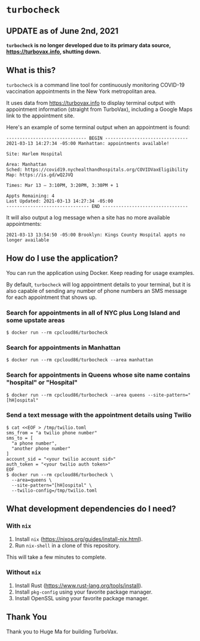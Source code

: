 # `turbocheck`

## UPDATE as of June 2nd, 2021

**`turbocheck` is no longer developed due to its primary data source, https://turbovax.info,
shutting down.**

## What is this?

`turbocheck` is a command line tool for continuously monitoring COVID-19
vaccination appointments in the New York metropolitan area.

It uses data from https://turbovax.info to display terminal output with
appointment information (straight from TurboVax), including a Google Maps link
to the appointment site.

Here's an example of some terminal output when an appointment is found:

```
------------------------------ BEGIN -------------------------------
2021-03-13 14:27:34 -05:00 Manhattan: appointments available!

Site: Harlem Hospital

Area: Manhattan
Sched: https://covid19.nychealthandhospitals.org/COVIDVaxEligibility
Map: https://is.gd/wQ2JVQ

Times: Mar 13 – 3:10PM, 3:20PM, 3:30PM + 1

Appts Remaining: 4
Last Updated: 2021-03-13 14:27:34 -05:00
------------------------------- END --------------------------------
```

It will also output a log message when a site has no more available appointments:

```
2021-03-13 13:54:50 -05:00 Brooklyn: Kings County Hospital appts no longer available
```

## How do I use the application?

You can run the application using Docker. Keep reading for usage examples.

By default, `turbocheck` will log appointment details to your terminal, but it is
also capable of sending any number of phone numbers an SMS message for each
appointment that shows up.

### Search for appointments in all of NYC plus Long Island and some upstate areas

```
$ docker run --rm cpcloud86/turbocheck
```

### Search for appointments in Manhattan

```
$ docker run --rm cpcloud86/turbocheck --area manhattan
```

### Search for appointments in Queens whose site name contains "hospital" or "Hospital"

```
$ docker run --rm cpcloud86/turbocheck --area queens --site-pattern="[hH]ospital"
```

### Send a text message with the appointment details using Twilio

```
$ cat <<EOF > /tmp/twilio.toml
sms_from = "a twilio phone number"
sms_to = [
  "a phone number",
  "another phone number"
]
account_sid = "<your twilio account sid>"
auth_token = "<your twilio auth token>"
EOF
$ docker run --rm cpcloud86/turbocheck \
  --area=queens \
  --site-pattern="[hH]ospital" \
  --twilio-config=/tmp/twilio.toml
```

## What development dependencies do I need?

### With `nix`

1. Install `nix` (https://nixos.org/guides/install-nix.html).
1. Run `nix-shell` in a clone of this repository.

This will take a few minutes to complete.

### Without `nix`

1. Install Rust (https://www.rust-lang.org/tools/install).
1. Install `pkg-config` using your favorite package manager.
1. Install OpenSSL using your favorite package manager.

## Thank You

Thank you to Huge Ma for building TurboVax.
